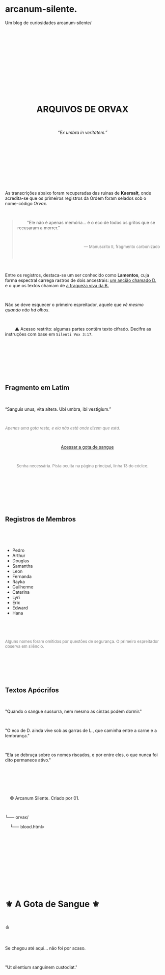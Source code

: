 # arcanum-silente.
Um blog de curiosidades
arcanum-silente/

<DOCTYPE html/>

<html lang="pt-BR">

<head>

  <meta charset="UTF-8" />

  <meta name="viewport" content="width=device-width, initial-scale=1.0" />

  <title>Arcanum Silente</title>

  <style>

    body {

      background: black;

      color: #ccc;

      font-family: serif;

      margin: 0;

      padding: 0;

    }

    header {

      background: #1c1c1c;

      padding: 2rem;

      text-align: center;

    }

    header h1 {

      margin: 0;

      color: #e11d48;

    }

    main {

      padding: 2rem;

    }

    section {

      margin-bottom: 3rem;

    }

    h2 {

      color: #f43f5e;

    }

    .note, .latin, blockquote {

      background: #1f2937;

      padding: 1rem;

      border-left: 4px solid #e11d48;

      margin-top: 1rem;

      border-radius: 6px;

    }

    blockquote {

      color: #fca5a5;

      font-style: italic;

    }

    .button {

      display: inline-block;

      margin-top: 20px;

      padding: 10px 20px;

      background: #7f1d1d;

      color: white;

      text-decoration: none;

      border-radius: 8px;

    }

    .button:hover {

      background: #991b1b;

    }

    footer {

      background: #111;

      text-align: center;

      padding: 1rem;

      font-size: 0.9rem;

      color: #666;

    }

  </style>

  <script>

    window.onload = function () {

      const senha = prompt("Tem certeza da escolha? Digite a senha:");

      if (senha !== "silente") {

        document.body.innerHTML = '<div style="color: red; text-align: center; margin-top: 20vh;">Acesso negado.</div>';

      }

    };

  </script>

</head>

<body>

  <header>

    <h1>ARQUIVOS DE ORVAX</h1>

    <p><em>“Ex umbra in veritatem.”</em></p>

  </header>


  <main>

    <section>

      <p>As transcrições abaixo foram recuperadas das ruínas de <strong>Kaersalt</strong>, onde acredita-se que os primeiros registros da Ordem foram selados sob o nome-código <em>Orvax</em>.</p>

      <blockquote>

        "Ele não é apenas memória... é o eco de todos os gritos que se recusaram a morrer."

        <div style="text-align:right; font-size: small; color: gray;">— Manuscrito II, fragmento carbonizado</div>

      </blockquote>

      <p>Entre os registros, destaca-se um ser conhecido como <strong>Lamentos</strong>, cuja forma espectral carrega rastros de dois ancestrais: <span style="text-decoration: underline dotted;">um ancião chamado D.</span> e o que os textos chamam de <span style="text-decoration: underline dotted;">a fraqueza viva da B.</span></p>

      <p>Não se deve esquecer o primeiro espreitador, aquele que <em>vê mesmo quando não há olhos</em>.</p>

      <div class="note">

        ⚠ Acesso restrito: algumas partes contêm texto cifrado. Decifre as instruções com base em <code>Silenti Vox 3:17</code>.

      </div>

    </section>


    <section>

      <h2>Fragmento em Latim</h2>

      <p class="latin">“Sanguis unus, vita altera. Ubi umbra, ibi vestigium.”</p>

      <p style="font-size: small; color: gray;"><em>Apenas uma gota resta, e ela não está onde dizem que está.</em></p>

      <div style="text-align:center;">

        <a href="orvax/blood.html" class="button">Acessar a gota de sangue</a>

        <p style="font-size: small; color: gray;">Senha necessária. Pista oculta na página principal, linha 13 do códice.</p>

      </div>

    </section>


    <section>

      <h2>Registros de Membros</h2>

      <ul>

        <li>Pedro</li><li>Arthur</li><li>Douglas</li><li>Samantha</li><li>Leon</li><li>Fernanda</li><li>Rayka</li><li>Guilherme</li><li>Caterina</li><li>Lyri</li><li>Eric</li><li>Edward</li><li>Hana</li>

      </ul>

      <p style="font-size: small; color: gray;">Alguns nomes foram omitidos por questões de segurança. O primeiro espreitador observa em silêncio.</p>

    </section>


    <section>

      <h2>Textos Apócrifos</h2>

      <div class="note">"Quando o sangue sussurra, nem mesmo as cinzas podem dormir."</div>

      <div class="note">"O eco de D. ainda vive sob as garras de L., que caminha entre a carne e a lembrança."</div>

      <div class="note">"Ela se debruça sobre os nomes riscados, e por entre eles, o que nunca foi dito permanece ativo."</div>

    </section>

  </main>


  <footer>

    &copy; Arcanum Silente. Criado por 01.

  </footer>

</body>

</html>

└── orvax/

    └── blood.html>

    <!DOCTYPE html>

<html lang="pt-BR">

<head>

  <meta charset="UTF-8" />

  <meta name="viewport" content="width=device-width, initial-scale=1.0" />

  <title>A Gota de Sangue</title>

  <style>

    body {

      background-color: #0f0f0f;

      color: #e11d48;

      font-family: serif;

      padding: 3rem;

      text-align: center;

    }

    h1 {

      font-size: 2rem;

    }

    .selo {

      font-size: 5rem;

      margin: 2rem 0;

      filter: blur(1px);

    }

    p {

      color: #ccc;

      margin-top: 2rem;

      font-style: italic;

    }

  </style>

</head>

<body>

  <h1>⚜ A Gota de Sangue ⚜</h1>

  <div class="selo">🩸</div>

  <p>Se chegou até aqui... não foi por acaso.</p>

  <p>"Ut silentium sanguinem custodiat."</p>

</body>

</html>


